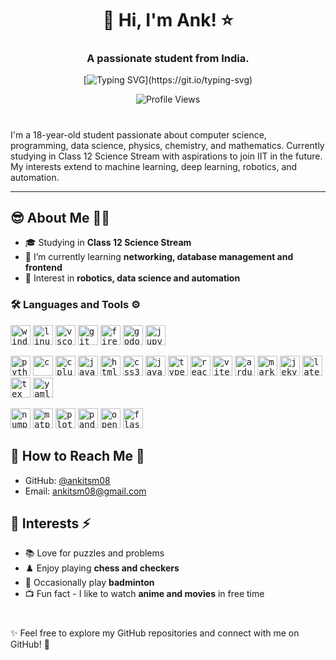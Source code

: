 <h1 align="center">
  👋 Hi, I'm Ank! ⭐
</h1>
<h3 align="center">A passionate student from India.</h3>

<div align="center">
  
[![Typing SVG](https://readme-typing-svg.demolab.com?font=Fira+Code&weight=500&size=18&duration=3500&pause=2000&center=true&vCenter=true&random=true&width=480&height=30&lines=Always+learning+new+things.;Continuous+coding%2C+perpetual+learning.;Coding+my+dreams+into+reality.)](https://git.io/typing-svg)

![Profile Views](https://komarev.com/ghpvc/?username=ankitsm08&color=blue&style=for-the-badge)
</div>

<h1></h1>

<p align="left">
  I'm a 18-year-old student passionate about computer science, programming, data science, physics, chemistry, and mathematics. Currently studying in Class 12 Science Stream with aspirations to join IIT in the future. My interests extend to machine learning, deep learning, robotics, and automation.
</p>

-----

<h2 align="left">😎 About Me 👨‍💻</h2>

- 🎓 Studying in **Class 12 Science Stream**
- 🌱 I’m currently learning **networking, database management and frontend**
- 🤖 Interest in **robotics, data science and automation**
  

<h3 align="left">🛠️ Languages and Tools ⚙️</h3>
<div>
  <p align="left">
    <kbd><img src="https://cdn.jsdelivr.net/gh/devicons/devicon@latest/icons/windows11/windows11-original.svg" alt="windows" height="32"/></kbd>
    <kbd><img src="https://cdn.jsdelivr.net/gh/devicons/devicon@latest/icons/linux/linux-original.svg" alt="linux" height="32"/></kbd>
    <kbd><img src="https://cdn.jsdelivr.net/gh/devicons/devicon@latest/icons/vscode/vscode-original.svg" alt="vscode" height="32"/></kbd>
    <kbd><img src="https://cdn.jsdelivr.net/gh/devicons/devicon@latest/icons/git/git-original.svg" alt="git" height="32"/></kbd>
    <kbd><img src="https://cdn.jsdelivr.net/gh/devicons/devicon@latest/icons/firefox/firefox-original.svg" alt="firefox" height="32"/></kbd>
    <kbd><img src="https://cdn.jsdelivr.net/gh/devicons/devicon@latest/icons/godot/godot-original.svg" alt="godot" height="32"/></kbd>
    <kbd><img src="https://cdn.jsdelivr.net/gh/devicons/devicon@latest/icons/jupyter/jupyter-original.svg" alt="jupyter" height="32"/></kbd>
  </p>
  <p align="left">
    <kbd><img src="https://cdn.jsdelivr.net/gh/devicons/devicon@latest/icons/python/python-original.svg" alt="python" height="32"/></kbd>
    <kbd><img src="https://cdn.jsdelivr.net/gh/devicons/devicon@latest/icons/c/c-original.svg" alt="c" height="32"/></kbd>
    <kbd><img src="https://cdn.jsdelivr.net/gh/devicons/devicon@latest/icons/cplusplus/cplusplus-original.svg" alt="cplusplus" height="32"/></kbd>
    <kbd><img src="https://cdn.jsdelivr.net/gh/devicons/devicon@latest/icons/java/java-original.svg" alt="java" height="32"/></kbd>
    <kbd><img src="https://cdn.jsdelivr.net/gh/devicons/devicon@latest/icons/html5/html5-original-wordmark.svg" alt="html5" height="32"/></kbd>
    <kbd><img src="https://cdn.jsdelivr.net/gh/devicons/devicon@latest/icons/css3/css3-original.svg" alt="css3" height="32"/></kbd>
    <kbd><img src="https://cdn.jsdelivr.net/gh/devicons/devicon@latest/icons/javascript/javascript-original.svg" alt="javascript" height="32"/></kbd>
    <kbd><img src="https://cdn.jsdelivr.net/gh/devicons/devicon@latest/icons/typescript/typescript-original.svg" alt="typescript" height="32"/></kbd>
    <kbd><img src="https://cdn.jsdelivr.net/gh/devicons/devicon@latest/icons/react/react-original.svg" alt="react" height="32"/></kbd>
    <kbd><img src="https://cdn.jsdelivr.net/gh/devicons/devicon@latest/icons/vitejs/vitejs-original.svg" alt="vite" height="32"/></kbd>
    <kbd><img src="https://cdn.jsdelivr.net/gh/devicons/devicon@latest/icons/arduino/arduino-original.svg" alt="arduino" height="32"/></kbd>
    <kbd><img src="https://cdn.jsdelivr.net/gh/devicons/devicon@latest/icons/markdown/markdown-original.svg" alt="markdown" height="32"/></kbd>
    <kbd><img src="https://cdn.jsdelivr.net/gh/devicons/devicon@latest/icons/jekyll/jekyll-original.svg" alt="jekyll" height="32"/></kbd>
    <kbd><img src="https://cdn.jsdelivr.net/gh/devicons/devicon@latest/icons/latex/latex-original.svg" alt="latex" height="32"/></kbd>
    <kbd><img src="https://cdn.jsdelivr.net/gh/devicons/devicon@latest/icons/tex/tex-original.svg" alt="tex" height="32"/></kbd>
    <kbd><img src="https://cdn.jsdelivr.net/gh/devicons/devicon@latest/icons/yaml/yaml-original.svg" alt="yaml" height="32"/></kbd>
  </p>
  <p align="left">
    <kbd><img src="https://cdn.jsdelivr.net/gh/devicons/devicon@latest/icons/numpy/numpy-original.svg" alt="numpy" height="32"/></kbd>
    <kbd><img src="https://cdn.jsdelivr.net/gh/devicons/devicon@latest/icons/matplotlib/matplotlib-original.svg" alt="matplotlib" height="32"/></kbd>
    <kbd><img src="https://cdn.jsdelivr.net/gh/devicons/devicon@latest/icons/plotly/plotly-original.svg" alt="plotly" height="32"/></kbd>
    <kbd><img src="https://cdn.jsdelivr.net/gh/devicons/devicon@latest/icons/pandas/pandas-original.svg" alt="pandas" height="32"/></kbd>
    <kbd><img src="https://cdn.jsdelivr.net/gh/devicons/devicon@latest/icons/opencv/opencv-original.svg" alt="opencv" height="32"/></kbd>
    <kbd><img src="https://cdn.jsdelivr.net/gh/devicons/devicon@latest/icons/flask/flask-original.svg" alt="flask" height="32"/></kbd>
  </p>
</div>



<h2 align="left">👀 How to Reach Me 📧</h2>

- GitHub: [@ankitsm08](https://github.com/ankitsm08)
- Email: [ankitsm08@gmail.com](ankitsm08@gmail.com)

<h2 align="left">💖 Interests ⚡</h2>

- 📚 Love for puzzles and problems
- ♟️ Enjoy playing **chess and checkers**
- 🏸 Occasionally play **badminton**
- 📺 Fun fact - I like to watch **anime and movies** in free time

<h1></h1>

✨ Feel free to explore my GitHub repositories and connect with me on GitHub! 🚀

<!---
ankitsm08/ankitsm08 is a ✨ special ✨ repository because its `README.md` (this file) appears on your GitHub profile.
You can click the Preview link to take a look at your changes.
--->

